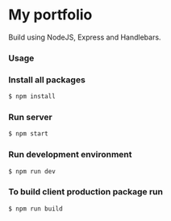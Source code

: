 # My portfolio

Build using NodeJS, Express and Handlebars.

### Usage

### Install all packages

```sh
$ npm install
```

### Run server

```sh
$ npm start
```

### Run development environment

```sh
$ npm run dev
```

### To build client production package run

```sh
$ npm run build
```
